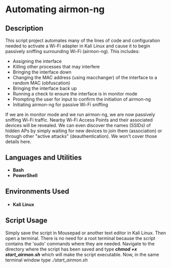 # Automating airmon-ng

## Description
This script project automates many of the lines of code and configuration needed to activate a Wi-Fi adapter in Kali Linux and cause it to begin passively sniffing surrounding Wi-Fi (airmon-ng).
This includes:
- Assigning the interface
- Killing other processes that may interfere
- Bringing the interface down
- Changing the MAC address (using macchanger) of the interface to a random MAC (obfuscation)
- Bringing the interface back up
- Running a check to ensure the interface is in monitor mode
- Prompting the user for input to confirm the initiation of airmon-ng
- Initiating airmon-ng for passive Wi-Fi sniffing

If we are in monitor mode and we run airmon-ng, we are now passively sniffing Wi-Fi traffic. Nearby Wi-Fi Access Points and their associated devices will be revealed. We can even discover the names (SSIDs) 
of hidden APs by simply waiting for new devices to join them (association) or through other "active attacks" (deauthentication). We won't cover those details here.

## Languages and Utilities

- <b>Bash</b>
- <b>PowerShell</b> 

## Environments Used

- #### Kali Linux

## Script Usage

Simply save the script in Mousepad or another text editor in Kali Linux. Then open a terminal. There is no need for a root terminal because the script contains the 'sudo' commands where they are
needed. Navigate to the directory where the script has been saved and type <b><i>chmod +x start_airmon.sh</i></b>  which will make the script executable. Now, in the same terminal window type<i> ./start_airmon.sh</i>



<!--
 ```diff
- text in red
+ text in green
! text in orange
# text in gray
@@ text in purple (and bold)@@
```
--!>
